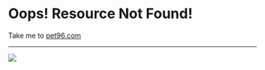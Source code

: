 # Oops! Resource Not Found!

Take me to [pet96.com](https://www.pet96.com)

-------------
[<img src="https://www.pet96.com/wp-content/uploads/2018/02/pet96-main-logo.png"/>](https://www.pet96.com)
